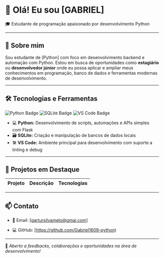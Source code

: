 # 👋 Olá! Eu sou [GABRIEL]  
🎓 Estudante de programação apaixonado por desenvolvimento Python

---

## 🚀 Sobre mim
Sou estudante de [Python] com foco em desenvolvimento backend e automação com Python. Estou em busca de oportunidades como **estagiário** ou **desenvolvedor júnior** onde eu possa aplicar e ampliar meus conhecimentos em programação, banco de dados e ferramentas modernas de desenvolvimento.

---

## 🛠️ Tecnologias e Ferramentas
<p>
  <img src="https://img.shields.io/badge/-Python-3776AB?style=for-the-badge&logo=python&logoColor=white" alt="Python Badge"/>
  <img src="https://img.shields.io/badge/-SQLite-003B57?style=for-the-badge&logo=sqlite&logoColor=white" alt="SQLite Badge"/>
  <img src="https://img.shields.io/badge/-VS%20Code-007ACC?style=for-the-badge&logo=visual-studio-code&logoColor=white" alt="VS Code Badge"/>
</p>

- 💻 **Python:** Desenvolvimento de scripts, automações e APIs simples com Flask
- 🗃️ **SQLite:** Criação e manipulação de bancos de dados locais
- 🛠️ **VS Code:** Ambiente principal para desenvolvimento com suporte a linting e debug

---

## 📂 Projetos em Destaque
| Projeto | Descrição | Tecnologias |
|--------|-----------|-------------|

---

## 📫 Contato
- 📧 Email: [gartursilvamelo@gmai.com]

- 💻 GitHub: [https://github.com/Gabriel1609-python)

---

📌 *Aberto a feedbacks, colaborações e oportunidades na área de desenvolvimento!*



